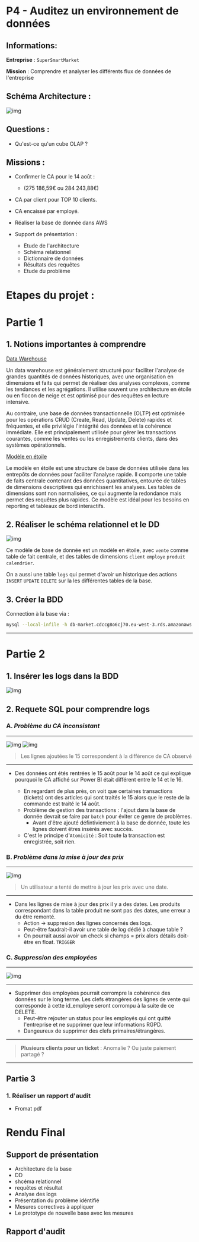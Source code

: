# P4 - Auditez un environnement de données

## Informations: 

**Entreprise** : `SuperSmartMarket`

**Mission** : Comprendre et analyser les différents flux de données de l'entreprise

## Schéma Architecture :

![img](img/schema_architecture.jpg)

## Questions :

* Qu'est-ce qu'un cube OLAP ?


## Missions :

* Confirmer le CA pour le 14 août :
  * (275 186,59€ ou 284 243,88€)
* CA par client pour TOP 10 clients.
* CA encaissé par employé.

* Réaliser la base de donnée dans AWS

* Support de présentation :
  * Etude de l'architecture
  * Schéma relationnel
  * Dictionnaire de données
  * Résultats des requêtes
  * Etude du problème

# Etapes du projet :

# Partie 1

## 1. Notions importantes à comprendre

[Data Warehouse](https://fr.wikipedia.org/wiki/Entrep%C3%B4t_de_donn%C3%A9es)

Un data warehouse est généralement structuré pour faciliter l'analyse de grandes quantités de données historiques, avec une organisation en dimensions et faits qui permet de réaliser des analyses complexes, comme les tendances et les agrégations. Il utilise souvent une architecture en étoile ou en flocon de neige et est optimisé pour des requêtes en lecture intensive.

Au contraire, une base de données transactionnelle (OLTP) est optimisée pour les opérations CRUD (Create, Read, Update, Delete) rapides et fréquentes, et elle privilégie l'intégrité des données et la cohérence immédiate. Elle est principalement utilisée pour gérer les transactions courantes, comme les ventes ou les enregistrements clients, dans des systèmes opérationnels.

[Modèle en étoile](https://openclassrooms.com/fr/courses/7110891-realisez-des-dashboards-avec-power-bi/7212446-reliez-les-tables-pour-realiser-des-analyses-croisees)

Le modèle en étoile est une structure de base de données utilisée dans les entrepôts de données pour faciliter l’analyse rapide. Il comporte une table de faits centrale contenant des données quantitatives, entourée de tables de dimensions descriptives qui enrichissent les analyses. Les tables de dimensions sont non normalisées, ce qui augmente la redondance mais permet des requêtes plus rapides. Ce modèle est idéal pour les besoins en reporting et tableaux de bord interactifs.

## 2. Réaliser le schéma relationnel et le DD

![img](./img/schema_relationnel.png)

Ce modèle de base de donnée est un modèle en étoile, avec `vente` comme table de fait centrale, et des tables de dimensions `client` `employe` `produit` `calendrier`.

On a aussi une table `logs` qui permet d'avoir un historique des actions `INSERT` `UPDATE` `DELETE` sur la les différentes tables de la base.

## 3. Créer la BDD

Connection à la base via :

```bash
mysql --local-infile -h db-market.cdccg8o6cj70.eu-west-3.rds.amazonaws.com -u admin -p
```


---

# Partie 2

## 1. Insérer les logs dans la BDD

![img](./resultat_requete/table_logs.PNG)

## 2. Requete SQL pour comprendre logs

### A. *Problème du CA inconsistant*

---

![img](./resultat_requete/requete_ca_15.PNG) ![img](./resultat_requete/ca_15.PNG)

> Les lignes ajoutées le 15 correspondent à la différence de CA observé

---


* Des données ont étés rentrées le 15 août pour le 14 août ce qui explique pourquoi le CA affiché sur Power BI était différent entre le 14 et le 16.
  
  * En regardant de plus près, on voit que certaines transactions (tickets) ont des articles qui sont traités le 15 alors que le reste de la commande est traité le 14 août.
  * Problème de gestion des transactions : l'ajout dans la base de donnée devrait se faire par `batch` pour éviter ce genre de problèmes.
    * Avant d'être ajouté défintiviement à la base de donnée, toute les lignes doivent êtres insérés avec succès.
  * C'est le principe d'`Atomicité` : Soit toute la transaction est enregistrée, soit rien.

### B. *Problème dans la mise à jour des prix*

---

![img](./resultat_requete/date_champs_prix.PNG)

> Un utilisateur a tenté de mettre à jour les prix avec une date.

---

* Dans les lignes de mise à jour des prix il y a des dates. Les produits correspondant dans la table produit ne sont pas des dates, une erreur a du être remonté.
   *  Action -> suppresion des lignes concernés des logs.
   *  Peut-être faudrait-il avoir une table de log dédié à chaque table ?
   *  On pourrait aussi avoir un check si champs = prix alors détails doit-être en float. `TRIGGER`

### C. *Suppression des employées*

---

![img](./resultat_requete/delete_employe.PNG)

---

*  Supprimer des employées pourrait corrompre la cohérence des données sur le long terme. Les clefs étrangères des lignes de vente qui corresponde à cette id_employe seront corrompu à la suite de ce DELETE.
   * Peut-être rejouter un status pour les employés qui ont quitté l'entreprise et ne supprimer que leur informations RGPD. 
   * Dangeureux de supprimer des clefs primaires/étrangères.

---

> **Plusieurs clients pour un ticket** : Anomalie ? Ou juste paiement partagé ?
  


---

## Partie 3

### 1. Réaliser un rapport d'audit

* Fromat pdf

# Rendu Final

## Support de présentation

* Architecture de la base
* DD
* shcéma relationnel
* requêtes et résultat
* Analyse des logs
* Présentation du problème idéntifié
* Mesures correctives à appliquer
* Le prototype de nouvelle base avec les mesures

## Rapport d'audit 
